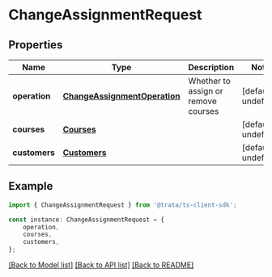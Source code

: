 # ChangeAssignmentRequest


## Properties

Name | Type | Description | Notes
------------ | ------------- | ------------- | -------------
**operation** | [**ChangeAssignmentOperation**](ChangeAssignmentOperation.md) | Whether to assign or remove courses | [default to undefined]
**courses** | [**Courses**](Courses.md) |  | [default to undefined]
**customers** | [**Customers**](Customers.md) |  | [default to undefined]

## Example

```typescript
import { ChangeAssignmentRequest } from '@trata/ts-client-sdk';

const instance: ChangeAssignmentRequest = {
    operation,
    courses,
    customers,
};
```

[[Back to Model list]](../README.md#documentation-for-models) [[Back to API list]](../README.md#documentation-for-api-endpoints) [[Back to README]](../README.md)
